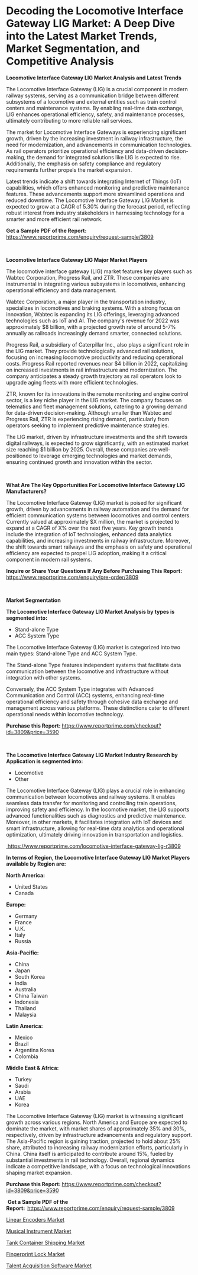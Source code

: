 <p><h1>Decoding the Locomotive Interface Gateway LIG Market: A Deep Dive into the Latest Market Trends, Market Segmentation, and Competitive Analysis</h1></p><p><strong>Locomotive Interface Gateway LIG Market Analysis and Latest Trends</strong></p>
<p><p>The Locomotive Interface Gateway (LIG) is a crucial component in modern railway systems, serving as a communication bridge between different subsystems of a locomotive and external entities such as train control centers and maintenance systems. By enabling real-time data exchange, LIG enhances operational efficiency, safety, and maintenance processes, ultimately contributing to more reliable rail services.</p><p>The market for Locomotive Interface Gateways is experiencing significant growth, driven by the increasing investment in railway infrastructure, the need for modernization, and advancements in communication technologies. As rail operators prioritize operational efficiency and data-driven decision-making, the demand for integrated solutions like LIG is expected to rise. Additionally, the emphasis on safety compliance and regulatory requirements further propels the market expansion.</p><p>Latest trends indicate a shift towards integrating Internet of Things (IoT) capabilities, which offers enhanced monitoring and predictive maintenance features. These advancements support more streamlined operations and reduced downtime. The Locomotive Interface Gateway LIG Market is expected to grow at a CAGR of 5.30% during the forecast period, reflecting robust interest from industry stakeholders in harnessing technology for a smarter and more efficient rail network.</p></p>
<p><strong>Get a Sample PDF of the Report:&nbsp;</strong> <a href="https://www.reportprime.com/enquiry/request-sample/3809?utm_campaign=1137&utm_medium=2&utm_source=Github&utm_content=ia&utm_term=15112024&utm_id=locomotive-interface-gateway-lig">https://www.reportprime.com/enquiry/request-sample/3809</a></p>
<p>&nbsp;</p>
<p><strong>Locomotive Interface Gateway LIG Major Market Players</strong></p>
<p><p>The locomotive interface gateway (LIG) market features key players such as Wabtec Corporation, Progress Rail, and ZTR. These companies are instrumental in integrating various subsystems in locomotives, enhancing operational efficiency and data management.</p><p>Wabtec Corporation, a major player in the transportation industry, specializes in locomotives and braking systems. With a strong focus on innovation, Wabtec is expanding its LIG offerings, leveraging advanced technologies such as IoT and AI. The company's revenue for 2022 was approximately $8 billion, with a projected growth rate of around 5-7% annually as railroads increasingly demand smarter, connected solutions.</p><p>Progress Rail, a subsidiary of Caterpillar Inc., also plays a significant role in the LIG market. They provide technologically advanced rail solutions, focusing on increasing locomotive productivity and reducing operational costs. Progress Rail reported revenues near $4 billion in 2022, capitalizing on increased investments in rail infrastructure and modernization. The company anticipates a steady growth trajectory as rail operators look to upgrade aging fleets with more efficient technologies.</p><p>ZTR, known for its innovations in the remote monitoring and engine control sector, is a key niche player in the LIG market. The company focuses on telematics and fleet management solutions, catering to a growing demand for data-driven decision-making. Although smaller than Wabtec and Progress Rail, ZTR is experiencing rising demand, particularly from operators seeking to implement predictive maintenance strategies.</p><p>The LIG market, driven by infrastructure investments and the shift towards digital railways, is expected to grow significantly, with an estimated market size reaching $1 billion by 2025. Overall, these companies are well-positioned to leverage emerging technologies and market demands, ensuring continued growth and innovation within the sector.</p></p>
<p>&nbsp;</p>
<p><strong>What Are The Key Opportunities For Locomotive Interface Gateway LIG Manufacturers?</strong></p>
<p><p>The Locomotive Interface Gateway (LIG) market is poised for significant growth, driven by advancements in railway automation and the demand for efficient communication systems between locomotives and control centers. Currently valued at approximately $X million, the market is projected to expand at a CAGR of X% over the next five years. Key growth trends include the integration of IoT technologies, enhanced data analytics capabilities, and increasing investments in railway infrastructure. Moreover, the shift towards smart railways and the emphasis on safety and operational efficiency are expected to propel LIG adoption, making it a critical component in modern rail systems.</p></p>
<p><strong>Inquire or Share Your Questions If Any Before Purchasing This Report:</strong> <a href="https://www.reportprime.com/enquiry/pre-order/3809?utm_campaign=1137&utm_medium=2&utm_source=Github&utm_content=ia&utm_term=15112024&utm_id=locomotive-interface-gateway-lig">https://www.reportprime.com/enquiry/pre-order/3809</a></p>
<p>&nbsp;</p>
<p><strong>Market Segmentation</strong></p>
<p><strong>The Locomotive Interface Gateway LIG Market Analysis by types is segmented into:</strong></p>
<p><ul><li>Stand-alone Type</li><li>ACC System Type</li></ul></p>
<p><p>The Locomotive Interface Gateway (LIG) market is categorized into two main types: Stand-alone Type and ACC System Type. </p><p>The Stand-alone Type features independent systems that facilitate data communication between the locomotive and infrastructure without integration with other systems. </p><p>Conversely, the ACC System Type integrates with Advanced Communication and Control (ACC) systems, enhancing real-time operational efficiency and safety through cohesive data exchange and management across various platforms. These distinctions cater to different operational needs within locomotive technology.</p></p>
<p><strong>Purchase this Report:&nbsp;</strong><a href="https://www.reportprime.com/checkout?id=3809&price=3590&utm_campaign=1137&utm_medium=2&utm_source=Github&utm_content=ia&utm_term=15112024&utm_id=locomotive-interface-gateway-lig">https://www.reportprime.com/checkout?id=3809&price=3590</a></p>
<p>&nbsp;</p>
<p><strong>The Locomotive Interface Gateway LIG Market Industry Research by Application is segmented into:</strong></p>
<p><ul><li>Locomotive</li><li>Other</li></ul></p>
<p><p>The Locomotive Interface Gateway (LIG) plays a crucial role in enhancing communication between locomotives and railway systems. It enables seamless data transfer for monitoring and controlling train operations, improving safety and efficiency. In the locomotive market, the LIG supports advanced functionalities such as diagnostics and predictive maintenance. Moreover, in other markets, it facilitates integration with IoT devices and smart infrastructure, allowing for real-time data analytics and operational optimization, ultimately driving innovation in transportation and logistics.</p></p>
<p><a href="https://www.reportprime.com/locomotive-interface-gateway-lig-r3809?utm_campaign=1137&utm_medium=2&utm_source=Github&utm_content=ia&utm_term=15112024&utm_id=locomotive-interface-gateway-lig">&nbsp;https://www.reportprime.com/locomotive-interface-gateway-lig-r3809</a></p>
<p><strong>In terms of Region, the Locomotive Interface Gateway LIG Market Players available by Region are:</strong></p>
<p>
    <p> <strong> North America: </strong>
        <ul>
            <li>United States</li>
            <li>Canada</li>
        </ul>
        </p> 
    <p> <strong> Europe: </strong>
        <ul>
            <li>Germany</li>
            <li>France</li>
            <li>U.K.</li>
            <li>Italy</li>
            <li>Russia</li>
        </ul>
        </p> 
    <p> <strong> Asia-Pacific: </strong>
        <ul>
            <li>China</li>
            <li>Japan</li>
            <li>South Korea</li>
            <li>India</li>
            <li>Australia</li>
            <li>China Taiwan</li>
            <li>Indonesia</li>
            <li>Thailand</li>
            <li>Malaysia</li>
        </ul>
        </p> 
    <p> <strong> Latin America: </strong>
        <ul>
            <li>Mexico</li>
            <li>Brazil</li>
            <li>Argentina Korea</li>
            <li>Colombia</li>
        </ul>
        </p> 
    <p> <strong> Middle East & Africa: </strong>
        <ul>
            <li>Turkey</li>
            <li>Saudi</li>
            <li>Arabia</li>
            <li>UAE</li>
            <li>Korea</li>
        </ul>
    </p>
    </p>
<p><p>The Locomotive Interface Gateway (LIG) market is witnessing significant growth across various regions. North America and Europe are expected to dominate the market, with market shares of approximately 35% and 30%, respectively, driven by infrastructure advancements and regulatory support. The Asia-Pacific region is gaining traction, projected to hold about 25% share, attributed to increasing railway modernization efforts, particularly in China. China itself is anticipated to contribute around 15%, fueled by substantial investments in rail technology. Overall, regional dynamics indicate a competitive landscape, with a focus on technological innovations shaping market expansion.</p></p>
<p><strong>Purchase this Report: </strong><a href="https://www.reportprime.com/checkout?id=3809&price=3590&utm_campaign=1137&utm_medium=2&utm_source=Github&utm_content=ia&utm_term=15112024&utm_id=locomotive-interface-gateway-lig">https://www.reportprime.com/checkout?id=3809&price=3590</a></p>
<p>&nbsp;<strong>Get a Sample PDF of the Report:&nbsp;&nbsp;</strong><a href="https://www.reportprime.com/enquiry/request-sample/3809?utm_campaign=1137&utm_medium=2&utm_source=Github&utm_content=ia&utm_term=15112024&utm_id=locomotive-interface-gateway-lig">https://www.reportprime.com/enquiry/request-sample/3809</a></p>
<p><strong></strong></p>
<p><p><a href="https://www.linkedin.com/pulse/linear-encoders-industry-forecast-market-shifts-strategic-7pm8f?utm_campaign=1137&utm_medium=2&utm_source=Github&utm_content=ia&utm_term=15112024&utm_id=locomotive-interface-gateway-lig">Linear Encoders Market</a></p><p><a href="https://www.linkedin.com/pulse/market-insights-global-musical-instrument-forecast-innovation-mvxvf?utm_campaign=1137&utm_medium=2&utm_source=Github&utm_content=ia&utm_term=15112024&utm_id=locomotive-interface-gateway-lig">Musical Instrument Market</a></p><p><a href="https://issuu.com/reportprime-2/docs/tank-container-shipping-market-size_40b7712cc2c38d?utm_campaign=1137&utm_medium=2&utm_source=Github&utm_content=ia&utm_term=15112024&utm_id=locomotive-interface-gateway-lig">Tank Container Shipping Market</a></p><p><a href="https://www.linkedin.com/pulse/unlocking-growth-potential-strategic-analysis-fingerprint-1csgf?utm_campaign=1137&utm_medium=2&utm_source=Github&utm_content=ia&utm_term=15112024&utm_id=locomotive-interface-gateway-lig">Fingerprint Lock Market</a></p><p><a href="https://issuu.com/reportprime-2/docs/talent-acquisition-software-market-_26a885c0d7ee06?utm_campaign=1137&utm_medium=2&utm_source=Github&utm_content=ia&utm_term=15112024&utm_id=locomotive-interface-gateway-lig">Talent Acquisition Software Market</a></p></p>